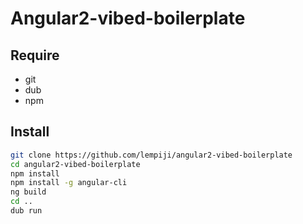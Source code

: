 # Angular2-vibed-boilerplate

## Require
* git
* dub
* npm

## Install
```bash
git clone https://github.com/lempiji/angular2-vibed-boilerplate
cd angular2-vibed-boilerplate
npm install
npm install -g angular-cli
ng build
cd ..
dub run
```
